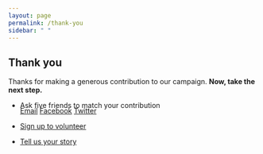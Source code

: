 ```yaml
---
layout: page
permalink: /thank-you
sidebar: " "
---
```


## Thank you

Thanks for making a generous contribution to our campaign. **Now, take the next step.**

- Ask five friends to match your contribution
  <div class="share-links" style="margin-top: -20px;">
    <a target="_blank" href="mailto:?subject=Join%20me%20in%20supporting%20Dave%20Cole&amp;body=I%20just%20made%20a%20contribution%20to%20Dave%20Cole%27s%20campaign.%20He%27s%20running%20for%20Congress%20in%20New%20Jersey.%20Please%20consider%20joining%20me.%20Learn%20more%20here%3A%20http%3A%2F%2Fcoleforcongress.com" class="icon mail button">Email</a>
    <a href="https://www.facebook.com/sharer/sharer.php?u=http://coleforcongress.com/" target="_blank" class="icon facebook button">Facebook</a>
    <a href="https://twitter.com/intent/tweet?text=I%20just%20made%20a%20contribution%20to%20%40DaveColeNJ%27s%20campaign.%20Please%20consider%20joining%20me.%20Learn%20more%20here%3A%20http%3A%2F%2Fcoleforcongress.com" target="_blank" class="icon twitter button">Twitter</a>
  </div>

- [Sign up to volunteer](/get-involved)
- [Tell us your story](/share-your-story)
